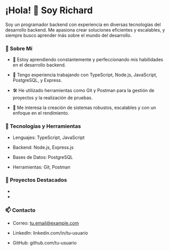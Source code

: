 # ¡Hola! 👋 Soy Richard
Soy un programador backend con experiencia en diversas tecnologías del desarrollo backend.
Me apasiona crear soluciones eficientes y escalables, y siempre busco aprender más sobre el mundo del desarrollo.

### 🚀 Sobre Mí
- 🌱 Estoy aprendiendo constantemente y perfeccionando mis habilidades en el desarrollo backend.

- 💼 Tengo experiencia trabajando con TypeScript, Node.js, JavaScript, PostgreSQL, y Express.

- 🛠️ He utilizado herramientas como Git y Postman para la gestión de proyectos y la realización de pruebas.

- 🎯 Me interesa la creación de sistemas robustos, escalables y con un enfoque en el rendimiento.

### 🔧 Tecnologías y Herramientas
- Lenguajes: TypeScript, JavaScript

- Backend: Node.js, Express.js

- Bases de Datos: PostgreSQL

- Herramientas: Git, Postman

### 🌱 Proyectos Destacados
-
-

### 📫 Contacto
- Correo: tu.email@example.com

- LinkedIn: linkedin.com/in/tu-usuario

- GitHub: github.com/tu-usuario
